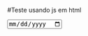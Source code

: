 #Teste usando js em html
   
<html>
    <head>
    </head>
    <body>
        <input type="date" />
        <script>
            var data={
  nome:prompt("Entre com seu nome :")
}
switch(data.nome){
  case "douglas" :
  console.log("Seja bem vindo "+data.nome);
  break;
  case "Liliane" :
  console.log("Seja bem vindo "+data.nome);
  break;
  default:
console.log("Nome nao encotrado ! ");
}
            </script>
    </body>
</html>

